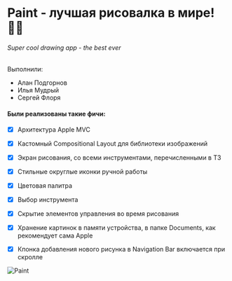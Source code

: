 # Paint - лучшая рисовалка в мире!🤌🏻
###### Super cool drawing app - the best ever 

Выполнили: 

* Алан Подгорнов
* Илья Мудрый
* Сергей Флоря



#### Были реализованы такие фичи:

- [x] Архитектура Apple MVC
- [x] Кастомный Compositional Layout для библиотеки изображений
- [x] Экран рисования, со всеми инструментами, перечисленными в ТЗ
- [x] Стильные округлые иконки ручной работы
- [x] Цветовая палитра
- [x] Выбор инструмента
- [x] Скрытие элементов управления во время рисования
- [x] Хранение картинок в памяти устройства, в папке Documents, как рекомендует сама Apple
- [x] Кпонка добавления нового рисунка в Navigation Bar включается при скролле



![Paint](https://github.com/MudriyIlya/Paint/blob/main/About/Paint.gif)


